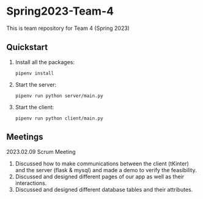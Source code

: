 # Spring2023-Team-4
This is team repository for Team 4 (Spring 2023)

## Quickstart
1. Install all the packages:
    ```shell
    pipenv install
    ```
2. Start the server:
    ```shell
    pipenv run python server/main.py
    ```
3. Start the client:
    ```shell
    pipenv run python client/main.py
    ```
## Meetings

2023.02.09 Scrum Meeting
1. Discussed how to make communications between the client (tKinter) and the server (flask & mysql) and made a demo to verify the feasibility.
2. Discussed and designed different pages of our app as well as their interactions.
3. Discussed and designed different database tables and their attributes.

